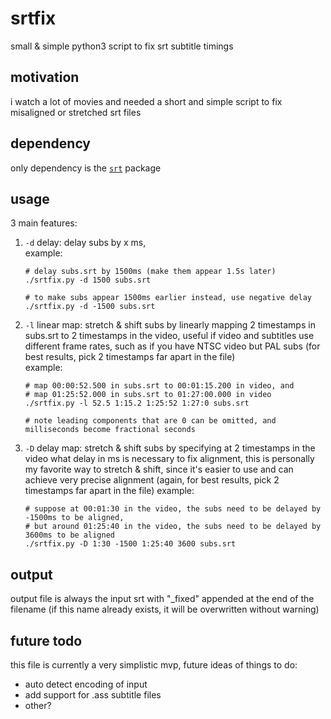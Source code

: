 # srtfix

small &amp; simple python3 script to fix srt subtitle timings

## motivation

i watch a lot of movies and needed a short and simple script to fix misaligned or stretched srt files

## dependency

only dependency is the [`srt`](https://pypi.org/project/srt) package

## usage

3 main features:

1. `-d` delay: delay subs by x ms,    
   example:

   ```
   # delay subs.srt by 1500ms (make them appear 1.5s later)
   ./srtfix.py -d 1500 subs.srt
   
   # to make subs appear 1500ms earlier instead, use negative delay
   ./srtfix.py -d -1500 subs.srt
   ```

2. `-l` linear map: stretch & shift subs by linearly mapping 2 timestamps in subs.srt to 2 timestamps in the video, useful if video and subtitles use different frame rates, such as if you have NTSC video but PAL subs (for best results, pick 2 timestamps far apart in the file)    
   example:

   ```
   # map 00:00:52.500 in subs.srt to 00:01:15.200 in video, and
   # map 01:25:52.000 in subs.srt to 01:27:00.000 in video
   ./srtfix.py -l 52.5 1:15.2 1:25:52 1:27:0 subs.srt
   
   # note leading components that are 0 can be omitted, and milliseconds become fractional seconds
   ```

3. `-D` delay map: stretch & shift subs by specifying at 2 timestamps in the video what delay in ms is necessary to fix alignment, this is personally my favorite way to stretch & shift, since it's easier to use and can achieve very precise alignment (again, for best results, pick 2 timestamps far apart in the file)
   example:

   ```
   # suppose at 00:01:30 in the video, the subs need to be delayed by -1500ms to be aligned,
   # but around 01:25:40 in the video, the subs need to be delayed by 3600ms to be aligned
   ./srtfix.py -D 1:30 -1500 1:25:40 3600 subs.srt
   ```

## output

output file is always the input srt with "_fixed" appended at the end of the filename (if this name already exists, it will be overwritten without warning)

## future todo

this file is currently a very simplistic mvp, future ideas of things to do:

- auto detect encoding of input
- add support for .ass subtitle files
- other?
